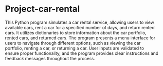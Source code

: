 # Project-car-rental


This Python program simulates a car rental service, allowing users to view available cars, rent a car for a specified number of days, and return rented cars. It utilizes dictionaries to store information about the car portfolio, rented cars, and returned cars. The program presents a menu interface for users to navigate through different options, such as viewing the car portfolio, renting a car, or returning a car. User inputs are validated to ensure proper functionality, and the program provides clear instructions and feedback messages throughout the process.





